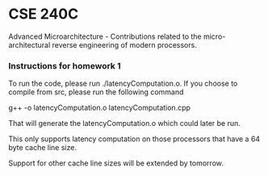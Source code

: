 # CSE 240C
Advanced Microarchitecture - Contributions related to the micro-architectural reverse engineering of modern processors.

### Instructions for homework 1

To run the code, please run ./latencyComputation.o. If you choose to compile from src, please run the following command

g++ -o latencyComputation.o latencyComputation.cpp

That will generate the latencyComputation.o which could later be run. 

This only supports latency computation on those processors that have a 64 byte cache line size.

Support for other cache line sizes will be extended by tomorrow.
